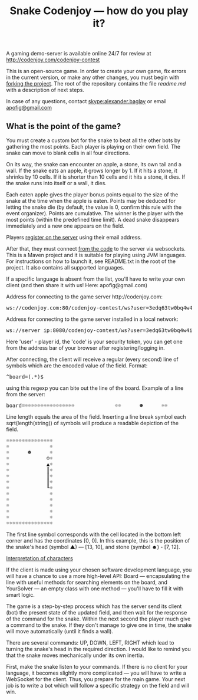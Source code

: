 ﻿<header class="entry-header">
<h1 class="entry-title">Snake Codenjoy — how do you play it?</h1>
</header>

<div class="entry-content">
<div class="page-restrict-output">

<p>A gaming demo-server is available online 24/7
for review at <a href="http://codenjoy.com/codenjoy-contest">
http://codenjoy.com/codenjoy-contest</a></p>

<p>This is an open-source game. In order to create your own game, fix
errors in the current version, or make any other changes, you must begin with
<a href="https://github.com/codenjoyme/codenjoy">forking the project</a>.
The root of the repository contains the file <em>readme.md</em> with a description of next steps.</p>

<p>In case of any questions, contact <a href="skype:alexander.baglay">skype:alexander.baglay</a>
or email <a href="mailto:apofig@gmail.com">apofig@gmail.com</a></p>

<h2>What is the point of the game?</h2>

<p>You must create a custom bot for the snake to beat all the other bots
by gathering the most points. Each player is playing on their own field. The snake can move
to blank cells in all four directions.</p>

<p>On its way, the snake can encounter an apple, a stone, its own tail and a wall.
If the snake eats an apple, it grows longer by 1. If it hits a stone,                            it shrinks by 10 cells. If it is shorter than 10 cells and it hits a stone, it dies.
If the snake runs into itself or a wall, it dies.</p>

<p>Each eaten apple gives the player bonus points 
equal to the size of the snake at the time when the apple is eaten. 
Points may be deduced for letting the snake die (by default, the value is 0, confirm this rule with the event organizer).
Points are cumulative. The winner is the player with the most points (within the predefined
time limit). A dead snake disappears immediately and a new one appears on the field.</p>

<p>Players <a href="/codenjoy-contest/register?gameName=snake">
register on the server</a> using their email address.</p>

<p>After that, they must connect <a href="../../../resources/snake/user/clients.zip">from the code</a>
to the server via websockets. This is a Maven project and it is suitable for playing using JVM languages.                            For instructions on how to launch it, see README.txt in the root of the project.
It also contains all supported languages.</p>

<p>If a specific language is absent from the list, you'll have to write your own client (and then share it with us! Here: apofig@gmail.com)</p>

<p>Address for connecting to the game server http://codenjoy.com:</p>

<pre>ws://codenjoy.com:80/codenjoy-contest/ws?user=3edq63tw0bq4w4iem7nb&code=12345678901234567890</pre>

<p>Address for connecting to the game server installed in a local network:</p>

<pre>ws://server_ip:8080/codenjoy-contest/ws?user=3edq63tw0bq4w4iem7nb&code=12345678901234567890</pre>

<p>Here 'user' - player id, the 'code' is your security token, you can get one from the address
bar of your browser after registering/logging in.</p>

<p>After connecting, the client will receive a regular (every second) line
of symbols which are the encoded value of the field. Format:</p>

<pre>^board=(.*)$</pre>

<p>using this regexp you can bite out the line of the board.
Example of a line from the server:</p>

<pre>board=☼☼☼☼☼☼☼☼☼☼☼☼☼☼☼☼             ☼☼      ☻      ☼☼            ☺☼☼            ▲☼☼            ║☼☼            ║☼☼            ║☼☼            ╙☼☼             ☼☼             ☼☼             ☼☼             ☼☼             ☼☼☼☼☼☼☼☼☼☼☼☼☼☼☼☼</pre>

<p>Line length equals the area of the field. Inserting a line break symbol                            each sqrt(length(string)) of symbols will produce a readable
depiction of the field.</p>

<pre>☼☼☼☼☼☼☼☼☼☼☼☼☼☼☼
☼             ☼
☼      ☻      ☼
☼            ☺☼
☼            ▲☼
☼            ║☼
☼            ║☼
☼            ║☼
☼            ╙☼
☼             ☼
☼             ☼
☼             ☼
☼             ☼
☼             ☼
☼☼☼☼☼☼☼☼☼☼☼☼☼☼☼</pre>

<p>The first line symbol corresponds with the cell located in the bottom left corner and has the coordinates [0, 0]. In this example, this is the position of the snake's head
(symbol ▲) — [13, 10], and stone (symbol ☻) - [7, 12].</p>

[Interpretation of characters](elements.md)

<p>If the client is made using your chosen software development language,
you will have a chance to use a more high-level API: 
Board — encapsulating the line with useful methods for searching elements on the board, and
YourSolver — an empty class with one method — you'll have to fill it with smart logic.</p>

<p>The game is a step-by-step process which has the server send its client (bot)
the present state of the updated field, and then wait for the response of the command for the snake.
Within the next second the player much give a command to the snake.
If they don't manage to give one in time, the snake will move automatically (until it finds a wall).</p>

<p>There are several commands: UP, DOWN, LEFT, RIGHT which lead to turning the snake's head
in the required direction. I would like to remind you that the snake moves mechanically under its own inertia.</p>

<p>First, make the snake listen to your commands. If there is no client for your language, 
it becomes slightly more complicated — you will have to write a WebSocket for the client. 
Thus, you prepare for the main game. Your next job is to write a bot 
which will follow a specific strategy on the field and will win.</p>

</div>
</div>